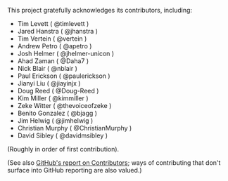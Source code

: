 This project gratefully acknowledges its contributors, including:

+ Tim Levett ( @timlevett )
+ Jared Hanstra ( @jhanstra )
+ Tim Vertein ( @vertein )
+ Andrew Petro ( @apetro )
+ Josh Helmer ( @jhelmer-unicon )
+ Ahad Zaman ( @Daha7 )
+ Nick Blair ( @nblair )
+ Paul Erickson ( @paulerickson )
+ Jianyi Liu ( @jiayinjx )
+ Doug Reed ( @Doug-Reed )
+ Kim Miller ( @kimmiller )
+ Zeke Witter ( @thevoiceofzeke )
+ Benito Gonzalez ( @bjagg )
+ Jim Helwig ( @jimhelwig )
+ Christian Murphy ( @ChristianMurphy )
+ David Sibley ( @davidmsibley )

(Roughly in order of first contribution).

(See also [GitHub's report on Contributors][]; ways of contributing that don't surface into GitHub reporting are also valued.)

[GitHub's report on Contributors]: https://github.com/UW-Madison-DoIT/angularjs-portal/graphs/contributors
